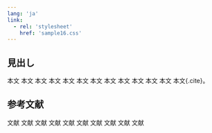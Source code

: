 ```yaml
---
lang: 'ja'
link:
  - rel: 'stylesheet'
    href: 'sample16.css'
---
```

## 見出し

本文 本文 本文 本文 本文 本文 本文 本文 本文 本文 本文 本文 本文[](#ref01){.cite}。

## 参考文献

<p id="ref01" class="reference">文献 文献 文献 文献 文献 文献 文献 文献 文献 文献</p>